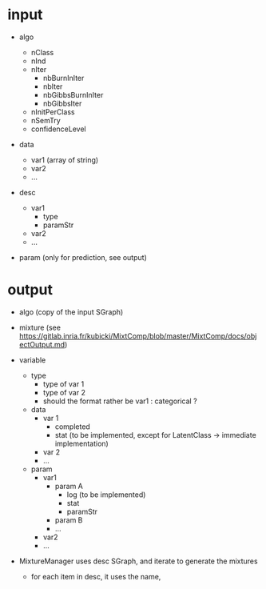# input

- algo
    - nClass
    - nInd
    - nIter
        - nbBurnInIter
        - nbIter
        - nbGibbsBurnInIter
        - nbGibbsIter
    - nInitPerClass
    - nSemTry
    - confidenceLevel

- data
    - var1 (array of string)
    - var2
    - ...

- desc
    - var1
        - type
        - paramStr
    - var2
    - ...

- param (only for prediction, see output)

# output

- algo (copy of the input SGraph)
- mixture (see https://gitlab.inria.fr/kubicki/MixtComp/blob/master/MixtComp/docs/objectOutput.md)
- variable
    - type
        - type of var 1
        - type of var 2
        - should the format rather be var1 : categorical ?
    - data
        - var 1
            - completed
            - stat (to be implemented, except for LatentClass -> immediate implementation)
        - var 2
        - ...
    - param
        - var1
            - param A
                - log (to be implemented)
                - stat
                - paramStr
            - param B
            - ...
        - var2
        - ...

- MixtureManager uses desc SGraph, and iterate to generate the mixtures
    - for each item in desc, it uses the name,
